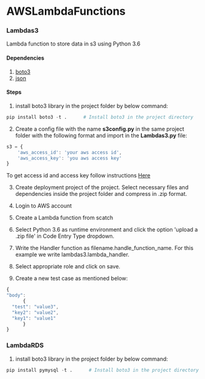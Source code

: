 # AWSLambdaFunctions

### Lambdas3
Lambda function to store data in s3 using Python 3.6

#### Dependencies
1) [boto3](https://boto3.readthedocs.io/en/latest/guide/s3-examples.html)
2) [json](https://docs.python.org/3/library/json.html)

#### Steps
1. install boto3 library in the project folder by below command:
```python
pip install boto3 -t .      # Install boto3 in the project directory
```
2. Create a config file with the name **s3config.py** in the same project folder with the following format and import in the **Lambdas3.py** file:
```javascript
s3 = {
    'aws_access_id': 'your aws access id',
    'aws_access_key': 'you aws access key'
}
```
To get access id and access key follow instructions [Here](http://docs.aws.amazon.com/general/latest/gr/managing-aws-access-keys.html)

3. Create deployment project of the project. Select necessary files and dependencies inside the project folder and compress in .zip format.

4. Login to AWS account

5. Create a Lambda function from scatch

6. Select Python 3.6 as runtime environment and click the option 'upload a .zip file' in Code Entry Type dropdown.

7. Write the Handler function as filename.handle_function_name. For this example we write lambdas3.lambda_handler.

8. Select appropriate role and click on save.

9. Create a new test case as mentioned below:
```javascript
{
"body": 
      {
  "test": "value3",
  "key2": "value2",
  "key1": "value1"
      }
}
```

### LambdaRDS

1. install boto3 library in the project folder by below command:
```python
pip install pymysql -t .      # Install boto3 in the project directory
```

